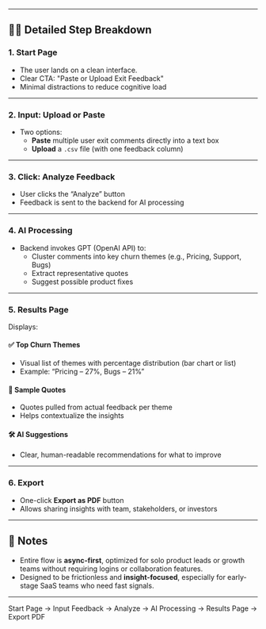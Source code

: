 
---

## 🧑‍💻 Detailed Step Breakdown

### 1. **Start Page**
- The user lands on a clean interface.
- Clear CTA: "Paste or Upload Exit Feedback"
- Minimal distractions to reduce cognitive load

---

### 2. **Input: Upload or Paste**
- Two options:
  - **Paste** multiple user exit comments directly into a text box
  - **Upload** a `.csv` file (with one feedback column)

---

### 3. **Click: Analyze Feedback**
- User clicks the “Analyze” button
- Feedback is sent to the backend for AI processing

---

### 4. **AI Processing**
- Backend invokes GPT (OpenAI API) to:
  - Cluster comments into key churn themes (e.g., Pricing, Support, Bugs)
  - Extract representative quotes
  - Suggest possible product fixes

---

### 5. **Results Page**
Displays:

#### ✅ **Top Churn Themes**
- Visual list of themes with percentage distribution (bar chart or list)
- Example: “Pricing – 27%, Bugs – 21%”

#### 💬 **Sample Quotes**
- Quotes pulled from actual feedback per theme
- Helps contextualize the insights

#### 🛠 **AI Suggestions**
- Clear, human-readable recommendations for what to improve

---

### 6. **Export**
- One-click **Export as PDF** button
- Allows sharing insights with team, stakeholders, or investors

---

## 📌 Notes

- Entire flow is **async-first**, optimized for solo product leads or growth teams without requiring logins or collaboration features.
- Designed to be frictionless and **insight-focused**, especially for early-stage SaaS teams who need fast signals.

---

Start Page → Input Feedback → Analyze → AI Processing → Results Page → Export PDF
